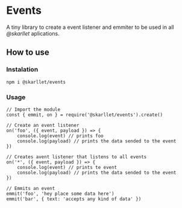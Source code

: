 # Events
A tiny library to create a event listener and emmiter to be used in all *@skarllet* aplications.

## How to use
### Instalation

    npm i @skarllet/events

### Usage

    // Import the module
    const { emmit, on } = require('@skarllet/events').create()
    
    // Create an event listener
    on('foo', ({ event, payload }) => {
	    console.log(event) // prints foo
	    console.log(payload) // prints the data sended to the event
    })
	
	// Creates avent listener that listens to all events
	on('*', ({ event, payload }) => {
	    console.log(event) // prints te event
	    console.log(payload) // prints the data sended to the event
    })
	
	// Emmits an event
	emmit('foo', 'hey place some data here')
	emmit('bar', { text: 'accepts any kind of data' })

